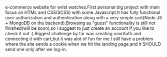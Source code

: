 e-commerce website for wrist watches.First personal big project with main focus on HTML and CSS(SCSS) with some Javascript.It has fully functional user authorization and authentication along with a very simple cart(Node JS + MongoDB on the backend).Browsing as "guest" functionality is still not finished(will be soon),so i suggest to just create an account if you like to check it out :).Biggest challenge by far was creating userAuth and connecting it with cart,but it was alot of fun for me.I still have a problem where the site sends a cookie when we hit the landing page,and it SHOULD send one only after we log-in.